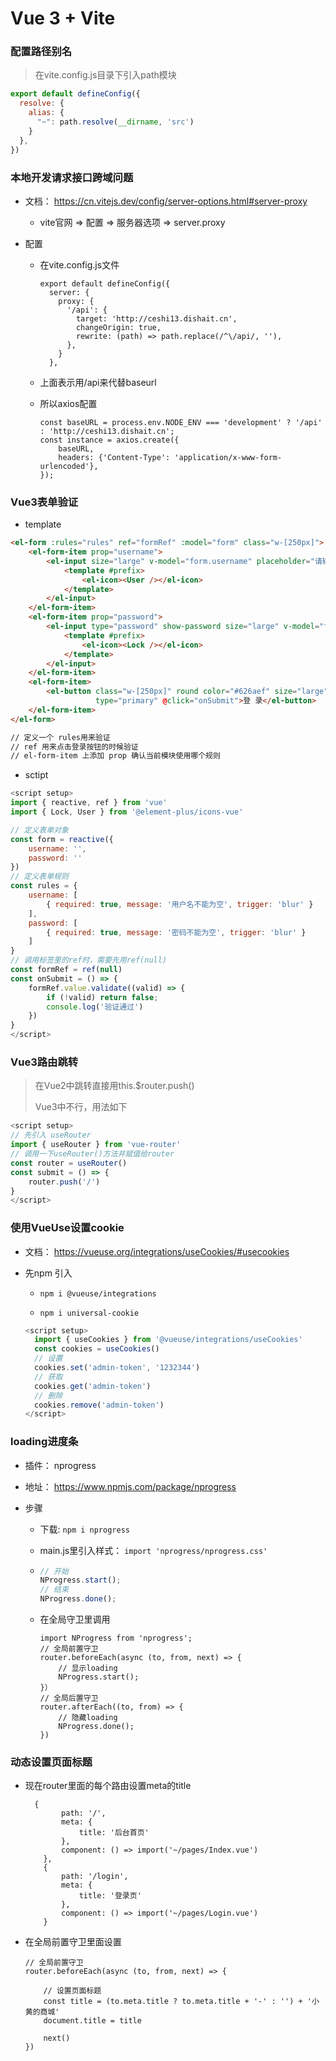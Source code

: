 # Vue 3 + Vite

### 配置路径别名
> 在vite.config.js目录下引入path模块
```javascript
export default defineConfig({
  resolve: {
    alias: {
      "~": path.resolve(__dirname, 'src')
    }
  },
})
```



### 本地开发请求接口跨域问题

- 文档： https://cn.vitejs.dev/config/server-options.html#server-proxy

  - vite官网 => 配置 => 服务器选项 => server.proxy

- 配置

  - 在vite.config.js文件

    ```
    export default defineConfig({
      server: {
        proxy: {
          '/api': {
            target: 'http://ceshi13.dishait.cn',
            changeOrigin: true,
            rewrite: (path) => path.replace(/^\/api/, ''),
          },
        }
      },
    ```

  - 上面表示用/api来代替baseurl

  - 所以axios配置

    ```
    const baseURL = process.env.NODE_ENV === 'development' ? '/api' : 'http://ceshi13.dishait.cn';
    const instance = axios.create({
        baseURL,
        headers: {'Content-Type': 'application/x-www-form-urlencoded'},
    });
    ```

    





### Vue3表单验证

- template

```html
<el-form :rules="rules" ref="formRef" :model="form" class="w-[250px]">
    <el-form-item prop="username">
        <el-input size="large" v-model="form.username" placeholder="请输入用户名" >
            <template #prefix>
                <el-icon><User /></el-icon>
            </template>
        </el-input>
    </el-form-item>
    <el-form-item prop="password">
        <el-input type="password" show-password size="large" v-model="form.password" placeholder="请输入密码" >
            <template #prefix>
                <el-icon><Lock /></el-icon>
            </template>
        </el-input>
    </el-form-item>
    <el-form-item>
        <el-button class="w-[250px]" round color="#626aef" size="large"
                   type="primary" @click="onSubmit">登 录</el-button>
    </el-form-item>
</el-form>

// 定义一个 rules用来验证
// ref 用来点击登录按钮的时候验证
// el-form-item 上添加 prop 确认当前模块使用哪个规则
```

- sctipt

```javascript
<script setup>
import { reactive, ref } from 'vue'
import { Lock, User } from '@element-plus/icons-vue'

// 定义表单对象
const form = reactive({
    username: '',
    password: ''
})
// 定义表单规则
const rules = {
    username: [
        { required: true, message: '用户名不能为空', trigger: 'blur' }
    ],
    password: [
        { required: true, message: '密码不能为空', trigger: 'blur' }
    ]
}
// 调用标签里的ref时，需要先用ref(null)
const formRef = ref(null)
const onSubmit = () => {
    formRef.value.validate((valid) => {
        if (!valid) return false;
       	console.log('验证通过')
    })
}
</script>
```



### Vue3路由跳转

> 在Vue2中跳转直接用this.$router.push()
>
> Vue3中不行，用法如下

```javascript
<script setup>
// 先引入 useRouter
import { useRouter } from 'vue-router'
// 调用一下useRouter()方法并赋值给router
const router = useRouter()
const submit = () => {
    router.push('/')
}
</script>
```



### 使用VueUse设置cookie

- 文档： https://vueuse.org/integrations/useCookies/#usecookies

- 先npm 引入

  - `npm i @vueuse/integrations`

  - `npm i universal-cookie`

  ```javascript
  <script setup>
    import { useCookies } from '@vueuse/integrations/useCookies'
    const cookies = useCookies()
    // 设置
    cookies.set('admin-token', '1232344')
    // 获取
    cookies.get('admin-token')
    // 删除
    cookies.remove('admin-token')
  </script>
  ```



### loading进度条

- 插件： nprogress

- 地址： https://www.npmjs.com/package/nprogress

- 步骤

  - 下载: `npm i nprogress`

  - main.js里引入样式： `import 'nprogress/nprogress.css'`

  - ```javascript
    // 开始
    NProgress.start();
    // 结束
    NProgress.done();
    ```

  - 在全局守卫里调用

    ```
    import NProgress from 'nprogress';
    // 全局前置守卫
    router.beforeEach(async (to, from, next) => {
        // 显示loading
        NProgress.start();
    }）
    // 全局后置守卫
    router.afterEach((to, from) => {
        // 隐藏loading
        NProgress.done();
    })
    ```

    



### 动态设置页面标题

- 现在router里面的每个路由设置meta的title

  ```
  	{ 
          path: '/',
          meta: {
              title: '后台首页'
          },
          component: () => import('~/pages/Index.vue')
      },
      {
          path: '/login',
          meta: {
              title: '登录页'
          },
          component: () => import('~/pages/Login.vue')
      }
  ```

- 在全局前置守卫里面设置

  ```
  // 全局前置守卫
  router.beforeEach(async (to, from, next) => {
  
      // 设置页面标题
      const title = (to.meta.title ? to.meta.title + '-' : '') + '小黄的商城'
      document.title = title
  
      next()
  })
  ```

  
